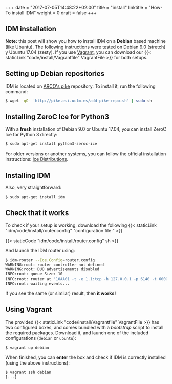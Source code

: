 +++
date = "2017-07-05T14:48:22+02:00"
title = "install"
linktitle = "How-To install IDM"
weight = 0
draft = false
+++

IDM installation
----------------

**Note:** this post will show you how to install IDM on a **Debian**
based machine (like Ubuntu). The following instructions were tested on
Debian 9.0 (stretch) y Ubuntu 17.04 (zesty). If you use
[Vagrant](https://www.vagrantup.com/), you can download our
{{< staticLink "code/install/Vagrantfile" VagrantFile >}} for both
setups.

Setting up Debian repositories
------------------------------

IDM is located on [ARCO's pike](http://pike.esi.uclm.es)
repository. To install it, run the following command:

```sh
$ wget -qO- 'http://pike.esi.uclm.es/add-pike-repo.sh' | sudo sh
```

Installing ZeroC Ice for Python3
--------------------------------

With a **fresh** installation of Debian 9.0 or Ubuntu 17.04, you can
install ZeroC Ice for Python 3 directly:

```sh
$ sudo apt-get install python3-zeroc-ice
```

For older versions or another systems, you can follow the official
installation instructions: [Ice
Distributions](https://zeroc.com/distributions/ice).

Installing IDM
--------------

Also, very straightforward:

```sh
$ sudo apt-get install idm
```

Check that it works
-------------------

To check if your setup is working, download the following
{{< staticLink "idm/code/install/router.config" "configuration file:" >}}

{{< staticCode "idm/code/install/router.config" sh >}}

And launch the IDM router using:

```sh
$ idm-router --Ice.Config=router.config
WARNING:root: router controller not defined
WARNING:root: DUO advertisements disabled
INFO:root: queue Size: 10
INFO:root: router at '10AA01 -t -e 1.1:tcp -h 127.0.0.1 -p 6140 -t 60000'
INFO:root: waiting events...
```

If you see the same (or similar) result, then **it works!**

Using Vagrant
-------------

The provided {{< staticLink "code/install/Vagrantfile" VagrantFile >}}
has two configured boxes, and comes bundled with a _bootstrap_ script
to install the required packages. Download it, and launch one of the
included configurations (```debian``` or ```ubuntu```):

```sh
$ vagrant up debian
```

When finished, you can **enter** the box and check if IDM is correctly
installed (using the above instructions):

```sh
$ vagrant ssh debian
[...]
```

<br>

<!--
Local Variables:
  truncate-lines: true
  ispell-local-dictionary: "american"
End:
-->

<!--
  LocalWords:  staticLink ARCO's
-->
